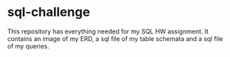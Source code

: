 # sql-challenge

This repository has everything needed for my SQL HW assignment. 
It contains an image of my ERD, a sql file of my table schemata and a sql file of my queries.
